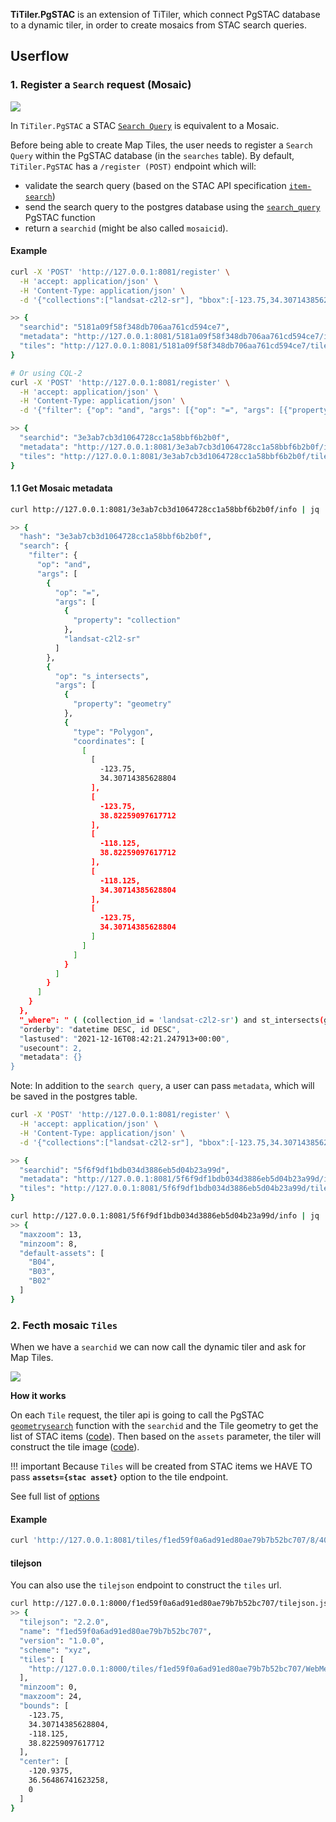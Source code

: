 

**TiTiler.PgSTAC** is an extension of TiTiler, which connect PgSTAC database to a dynamic tiler, in order to create mosaics from STAC search queries.

## Userflow

### 1. Register a `Search` request (Mosaic)

![](https://user-images.githubusercontent.com/10407788/132193537-0560016f-09bc-4a25-8a2a-eac9b50bc28a.png)

In `TiTiler.PgSTAC` a STAC [`Search Query`](https://github.com/radiantearth/stac-api-spec/tree/master/item-search) is equivalent to a Mosaic.

Before being able to create Map Tiles, the user needs to register a `Search Query` within the PgSTAC database (in the `searches` table). By default, `TiTiler.PgSTAC` has a `/register (POST)` endpoint which will:

  - validate the search query (based on the STAC API specification [`item-search`]((https://github.com/radiantearth/stac-api-spec/tree/master/item-search)))
  - send the search query to the postgres database using the [`search_query`](https://github.com/stac-utils/pgstac/blob/76512ab50e1373e3f77c65843cf328cbe6dd0dec/sql/004_search.sql#L1000) PgSTAC function
  - return a `searchid` (might be also called `mosaicid`).

#### Example

```bash
curl -X 'POST' 'http://127.0.0.1:8081/register' \
  -H 'accept: application/json' \
  -H 'Content-Type: application/json' \
  -d '{"collections":["landsat-c2l2-sr"], "bbox":[-123.75,34.30714385628804,-118.125,38.82259097617712], "filter-lang": "cql-json"}' | jq

>> {
  "searchid": "5181a09f58f348db706aa761cd594ce7",
  "metadata": "http://127.0.0.1:8081/5181a09f58f348db706aa761cd594ce7/info",
  "tiles": "http://127.0.0.1:8081/5181a09f58f348db706aa761cd594ce7/tilejson.json"
}

# Or using CQL-2
curl -X 'POST' 'http://127.0.0.1:8081/register' \
  -H 'accept: application/json' \
  -H 'Content-Type: application/json' \
  -d '{"filter": {"op": "and", "args": [{"op": "=", "args": [{"property": "collection"}, "landsat-c2l2-sr"]}, {"op": "s_intersects", "args": [{"property": "geometry"}, {"coordinates": [[[-123.75, 34.30714385628804], [-123.75, 38.82259097617712], [-118.125, 38.82259097617712], [-118.125, 34.30714385628804], [-123.75, 34.30714385628804]]], "type": "Polygon"}]}]}}' | jq

>> {
  "searchid": "3e3ab7cb3d1064728cc1a58bbf6b2b0f",
  "metadata": "http://127.0.0.1:8081/3e3ab7cb3d1064728cc1a58bbf6b2b0f/info",
  "tiles": "http://127.0.0.1:8081/3e3ab7cb3d1064728cc1a58bbf6b2b0f/tilejson.json"
}
```

#### 1.1 Get Mosaic metadata

```bash
curl http://127.0.0.1:8081/3e3ab7cb3d1064728cc1a58bbf6b2b0f/info | jq

>> {
  "hash": "3e3ab7cb3d1064728cc1a58bbf6b2b0f",
  "search": {
    "filter": {
      "op": "and",
      "args": [
        {
          "op": "=",
          "args": [
            {
              "property": "collection"
            },
            "landsat-c2l2-sr"
          ]
        },
        {
          "op": "s_intersects",
          "args": [
            {
              "property": "geometry"
            },
            {
              "type": "Polygon",
              "coordinates": [
                [
                  [
                    -123.75,
                    34.30714385628804
                  ],
                  [
                    -123.75,
                    38.82259097617712
                  ],
                  [
                    -118.125,
                    38.82259097617712
                  ],
                  [
                    -118.125,
                    34.30714385628804
                  ],
                  [
                    -123.75,
                    34.30714385628804
                  ]
                ]
              ]
            }
          ]
        }
      ]
    }
  },
  "_where": " ( (collection_id = 'landsat-c2l2-sr') and st_intersects(geometry, '0103000020E610000001000000050000000000000000F05EC055F6687D502741400000000000F05EC02D553EA94A6943400000000000885DC02D553EA94A6943400000000000885DC055F6687D502741400000000000F05EC055F6687D50274140'::geometry) ) ",
  "orderby": "datetime DESC, id DESC",
  "lastused": "2021-12-16T08:42:21.247913+00:00",
  "usecount": 2,
  "metadata": {}
}
```

Note: In addition to the `search query`, a user can pass `metadata`, which will be saved in the postgres table.

```bash
curl -X 'POST' 'http://127.0.0.1:8081/register' \
  -H 'accept: application/json' \
  -H 'Content-Type: application/json' \
  -d '{"collections":["landsat-c2l2-sr"], "bbox":[-123.75,34.30714385628804,-118.125,38.82259097617712], "filter-lang": "cql-json", "metadata": {"minzoom": 8, "maxzoom": 13, "default-assets": ["B04", "B03", "B02"]}}' | jq

>> {
  "searchid": "5f6f9df1bdb034d3886eb5d04b23a99d",
  "metadata": "http://127.0.0.1:8081/5f6f9df1bdb034d3886eb5d04b23a99d/info",
  "tiles": "http://127.0.0.1:8081/5f6f9df1bdb034d3886eb5d04b23a99d/tilejson.json"
}

curl http://127.0.0.1:8081/5f6f9df1bdb034d3886eb5d04b23a99d/info | jq '.metadata'
>> {
  "maxzoom": 13,
  "minzoom": 8,
  "default-assets": [
    "B04",
    "B03",
    "B02"
  ]
}
```

### 2. Fecth mosaic `Tiles`

When we have a `searchid` we can now call the dynamic tiler and ask for Map Tiles.

![](https://user-images.githubusercontent.com/10407788/132197899-e79b3118-313b-45e7-a431-5d3034984459.png)

**How it works**

On each `Tile` request, the tiler api is going to call the PgSTAC [`geometrysearch`](https://github.com/stac-utils/pgstac/blob/76512ab50e1373e3f77c65843cf328cbe6dd0dec/sql/006_tilesearch.sql#L4) function with the `searchid` and the Tile geometry to get the list of STAC items ([code](https://github.com/stac-utils/titiler-pgstac/blob/0f2b5b4ba50bb3458237ab21cf9a154d7b811851/titiler/pgstac/mosaic.py#L238-L247)). Then based on the `assets` parameter, the tiler will construct the tile image ([code](https://github.com/stac-utils/titiler-pgstac/blob/0f2b5b4ba50bb3458237ab21cf9a154d7b811851/titiler/pgstac/mosaic.py#L257-L263)).

!!! important
  Because `Tiles` will be created from STAC items we HAVE TO pass **`assets={stac asset}`** option to the tile endpoint.

  See full list of [options](../endpoints/#tiles)

#### Example

```bash
curl 'http://127.0.0.1:8081/tiles/f1ed59f0a6ad91ed80ae79b7b52bc707/8/40/102.png?assets=B01&rescale=0,16000 > 8-40-102.png
```

#### tilejson

You can also use the `tilejson` endpoint to construct the `tiles` url.

```bash
curl http://127.0.0.1:8000/f1ed59f0a6ad91ed80ae79b7b52bc707/tilejson.json\?assets\=B01&tile_format=png | jq
>> {
  "tilejson": "2.2.0",
  "name": "f1ed59f0a6ad91ed80ae79b7b52bc707",
  "version": "1.0.0",
  "scheme": "xyz",
  "tiles": [
    "http://127.0.0.1:8000/tiles/f1ed59f0a6ad91ed80ae79b7b52bc707/WebMercatorQuad/{z}/{x}/{y}@1x.png?assets=B01"
  ],
  "minzoom": 0,
  "maxzoom": 24,
  "bounds": [
    -123.75,
    34.30714385628804,
    -118.125,
    38.82259097617712
  ],
  "center": [
    -120.9375,
    36.56486741623258,
    0
  ]
}
```
